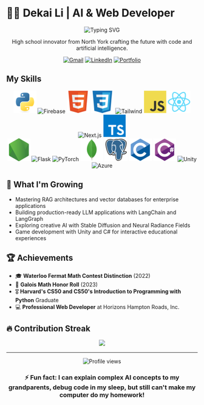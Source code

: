 # 👨‍💻 Dekai Li | AI & Web Developer

<div align="center">
  <img src="https://readme-typing-svg.demolab.com?font=Fira+Code&weight=600&size=28&duration=3000&pause=1000&color=0EA5E9&center=true&vCenter=true&random=false&width=435&lines=AI+Developer;Full-Stack+Engineer;Problem+Solver;Innovation+Enthusiast" alt="Typing SVG" />
</div>

<p align="center">High school innovator from North York crafting the future with code and artificial intelligence.</p>

<div align="center">
  
[![Gmail](https://img.shields.io/badge/Gmail-D14836?style=for-the-badge&logo=gmail&logoColor=white)](mailto:lidekai2008@gmail.com)
[![LinkedIn](https://img.shields.io/badge/LinkedIn-0077B5?style=for-the-badge&logo=linkedin&logoColor=white)](https://www.linkedin.com/in/li-dekai-8287332a6/)
[![Portfolio](https://img.shields.io/badge/My_Portfolio-000?style=for-the-badge&logo=ko-fi&logoColor=white)](https://dekaiwebsite.vercel.app/)
  
</div>


## My Skills

<div align="center">
  <img src="https://raw.githubusercontent.com/devicons/devicon/master/icons/python/python-original.svg" alt="Python" width="60" height="60" />
  <img src="https://www.vectorlogo.zone/logos/firebase/firebase-icon.svg" alt="Firebase" width="60" height="60" />
  <img src="https://raw.githubusercontent.com/devicons/devicon/master/icons/html5/html5-original.svg" alt="HTML" width="60" height="60" />
  <img src="https://raw.githubusercontent.com/devicons/devicon/master/icons/css3/css3-original.svg" alt="CSS" width="60" height="60" />
  <img src="https://www.vectorlogo.zone/logos/tailwindcss/tailwindcss-icon.svg" alt="Tailwind" width="60" height="60" />
  <img src="https://raw.githubusercontent.com/devicons/devicon/master/icons/javascript/javascript-original.svg" alt="JavaScript" width="60" height="60" />
  <img src="https://raw.githubusercontent.com/devicons/devicon/master/icons/react/react-original.svg" alt="React" width="60" height="60" />
  <img src="https://cdn.worldvectorlogo.com/logos/next-js.svg" alt="Next.js" width="60" height="60" />
  <img src="https://raw.githubusercontent.com/devicons/devicon/master/icons/typescript/typescript-original.svg" alt="TypeScript" width="60" height="60" />
</div>

<div align="center">
  <img src="https://raw.githubusercontent.com/devicons/devicon/master/icons/nodejs/nodejs-original.svg" alt="Node.js" width="60" height="60" />
  <img src="https://encrypted-tbn0.gstatic.com/images?q=tbn:ANd9GcRubRv-E-PFnEuyYITdMYPqMXrBLOIKUTW8ug&s" alt="Flask" width="60" height="60" />
  <img src="https://www.vectorlogo.zone/logos/pytorch/pytorch-icon.svg" alt="PyTorch" width="60" height="60" />
  <img src="https://raw.githubusercontent.com/devicons/devicon/master/icons/mongodb/mongodb-original.svg" alt="MongoDB" width="60" height="60" />
  <img src="https://raw.githubusercontent.com/devicons/devicon/master/icons/postgresql/postgresql-original.svg" alt="PostgreSQL" width="60" height="60" />
  <img src="https://raw.githubusercontent.com/devicons/devicon/master/icons/c/c-original.svg" alt="C" width="60" height="60" />
  <img src="https://raw.githubusercontent.com/devicons/devicon/master/icons/csharp/csharp-original.svg" alt="C#" width="60" height="60" />
  <img src="https://www.vectorlogo.zone/logos/unity3d/unity3d-icon.svg" alt="Unity" width="60" height="60" />
  <img src="https://www.vectorlogo.zone/logos/microsoft_azure/microsoft_azure-icon.svg" alt="Azure" width="60" height="60" />
</div>


</div>


## 🌱 What I'm Growing

- Mastering RAG architectures and vector databases for enterprise applications
- Building production-ready LLM applications with LangChain and LangGraph
- Exploring creative AI with Stable Diffusion and Neural Radiance Fields
- Game development with Unity and C# for interactive educational experiences

## 🏆 Achievements

- 🎓 **Waterloo Fermat Math Contest Distinction** (2022)
- 🏅 **Galois Math Honor Roll** (2023)
- 🎖️ **Harvard's CS50 and CS50's Introduction to Programming with Python** Graduate
- 💻 **Professional Web Developer** at Horizons Hampton Roads, Inc.


## 🔥 Contribution Streak

<div align="center">
  <img src="https://github-readme-streak-stats.herokuapp.com/?user=improdead&theme=radical" />
</div>

---

<div align="center">
  <img src="https://komarev.com/ghpvc/?username=yourusername&style=flat-square&color=blueviolet" alt="Profile views" />
</div>

<div align="center">
  
### ⚡ Fun fact: I can explain complex AI concepts to my grandparents, debug code in my sleep, but still can't make my computer do my homework!
  
</div>

